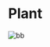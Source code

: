 # Plant


![bb](https://github.com/Mohammed9999-Osama/Plant-web/assets/152526519/9f3d82c5-e041-4993-962a-22cb49a43a07)
